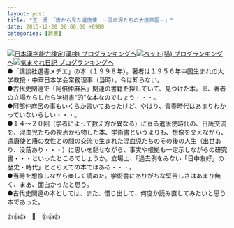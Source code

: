 ```yaml
---
layout: post
title: "王　勇　「唐から見た遣唐使　－混血児たちの大唐帝国ー」"
date: 2015-12-28 00:00:00 +0900
categories: [読書]
---
```


[![](/syuusyuu9701/assets/images/王-勇-「唐から見た遣唐使-－混血児たちの大唐帝国ー」-br_c_3028_1.gif)](http://blog.with2.net/link.php?1659096:3028 "日本漢字能力検定(漢検) ブログランキングへ")[日本漢字能力検定(漢検) ブログランキングへ](http://blog.with2.net/link.php?1659096:3028)[![](/syuusyuu9701/assets/images/王-勇-「唐から見た遣唐使-－混血児たちの大唐帝国ー」-br_c_1348_1.gif)](http://blog.with2.net/link.php?1659096:1348 "ペット(猫) ブログランキングへ")[ペット(猫) ブログランキングへ](http://blog.with2.net/link.php?1659096:1348)[![](/syuusyuu9701/assets/images/王-勇-「唐から見た遣唐使-－混血児たちの大唐帝国ー」-br_c_9257_1.gif)](http://blog.with2.net/link.php?1659096:9257 "気まぐれ日記 ブログランキングへ")[気まぐれ日記 ブログランキングへ](http://blog.with2.net/link.php?1659096:9257)  
●「講談社選書メチエ」の本（１９９８年）。著者は１９５６年中国生まれの大学教授・中華日本学会常務理事（当時）。今は知らない。  
●古代史関連で「阿倍仲麻呂」関連の書籍を探していて、見つけた本。ま、著者の立場からしたら学術書“的”な本なのでしょう・・・。  
●阿部仲麻呂の事もいくらか書いてあったけど、やはり、青春時代はあまりわかっていないらしい・・・。  
●１４～２０回（学者によって数え方が異なる）に亘る遣唐使時代の、日唐交流を、混血児たちの視点から物した本、学術書というよりも、想像を交えながら、遣唐使と唐の女性との間の交流で生まれた混血児たちのその後の人生（出世あり、没落あり・・・）に思いを馳せながら、事実や根拠も一定示しながらの研究書・・・といったところでしょうか。立場上、「過去例をみない「日中友好」の歴史・時代」ととらえての本ではある・・・。  
●当時を想像しながら楽しく読めた。学術書にありがちな堅苦しさはあまり無く、まあ、面白かったと思う。  
●古代史関連の本としては、また、借り出して、何度か読み直してみたいと思う本であった。  
  
👍👍👍　🐑　👍👍👍  